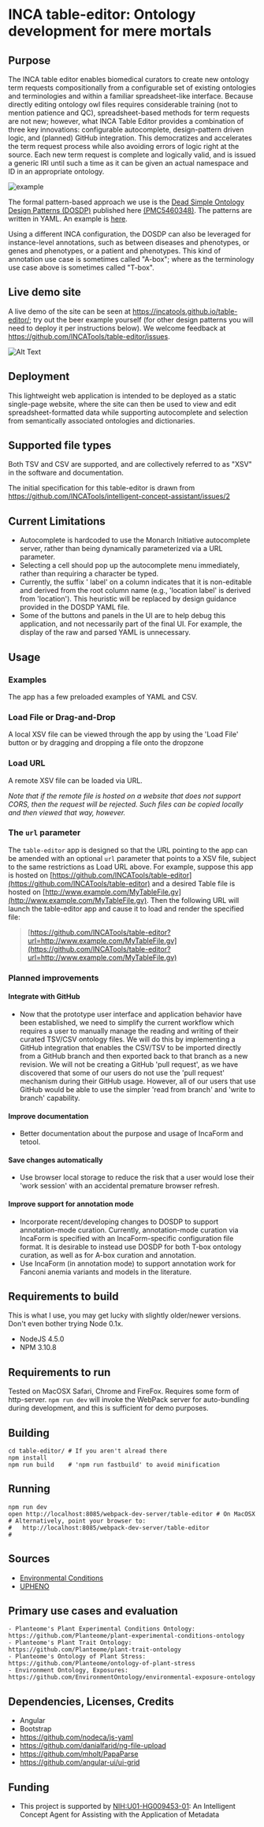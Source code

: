# INCA table-editor: Ontology development for mere mortals

## Purpose

The INCA table editor enables biomedical curators to create new ontology term requests compositionally from a configurable set of existing ontologies and terminologies and within a familiar spreadsheet-like interface. Because directly editing ontology owl files requires considerable training (not to mention patience and QC), spreadsheet-based methods for term requests are not new; however, what INCA Table Editor provides a combination of three key innovations: configurable autocomplete, design-pattern driven logic, and (planned) GitHub integration. This democratizes and accelerates the term request process while also avoiding errors of logic right at the source. Each new term request is complete and logically valid, and is issued a generic IRI until such a time as it can be given an actual namespace and ID in an appropriate ontology.

![example](https://github.com/INCATools/table-editor/blob/master/docs/INCA_TE_Example.png)

The formal pattern-based approach we use is the [Dead Simple Ontology Design Patterns (DOSDP)](https://github.com/dosumis/dead_simple_owl_design_patterns) published here [(PMC5460348)](https://www.ncbi.nlm.nih.gov/pmc/articles/PMC5460348/). The patterns are written in YAML. An example is [here](https://github.com/INCATools/table-editor/blob/master/docs/DOSDP_YAML_Example.png).

Using a different INCA configuration, the DOSDP can also be leveraged for instance-level annotations, such as between diseases and phenotypes, or genes and phenotypes, or a patient and phenotypes. This kind of annotation use case is sometimes called "A-box"; where as the terminology use case above is sometimes called "T-box".

## Live demo site

A live demo of the site can be seen at https://incatools.github.io/table-editor/; try out the beer example yourself (for other design patterns you will need to deploy it per instructions below). We welcome feedback at https://github.com/INCATools/table-editor/issues.

![Alt Text](https://media.giphy.com/media/LZkP2eXU51hYS5z4zn/giphy.gif)


## Deployment

This lightweight web application is intended to be deployed as a static single-page website, where the site can then be used to view and edit spreadsheet-formatted data while supporting autocomplete and selection from semantically associated ontologies and dictionaries. 

## Supported file types

Both TSV and CSV are supported, and are collectively referred to as "XSV" in the software and documentation.

The initial specification for this table-editor is drawn from https://github.com/INCATools/intelligent-concept-assistant/issues/2

## Current Limitations

- Autocomplete is hardcoded to use the Monarch Initiative autocomplete server, rather than being dynamically parameterized via a URL parameter.
- Selecting a cell should pop up the autocomplete menu immediately, rather than requiring a character be typed.
- Currently, the suffix ' label' on a column indicates that it is non-editable and derived from the root column name (e.g., 'location label' is derived from 'location'). This heuristic will be replaced by design guidance provided in the DOSDP YAML file.
- Some of the buttons and panels in the UI are to help debug this application, and not necessarily part of the final UI. For example, the display of the raw and parsed YAML is unnecessary.


## Usage

### Examples

The app has a few preloaded examples of YAML and CSV.

### Load File or Drag-and-Drop

A local XSV file can be viewed through the app by using the 'Load File' button or by dragging and dropping a file onto the dropzone

### Load URL

A remote XSV file can be loaded via URL.

*Note that if the remote file is hosted on a website that does not support CORS, then the request will be rejected. Such files can be copied locally and then viewed that way, however.*

### The `url` parameter

The `table-editor` app is designed so that the URL pointing to the app can be amended with an optional `url` parameter that points to a XSV file, subject to the same restrictions as Load URL above. For example, suppose this app is hosted on [https://github.com/INCATools/table-editor](https://github.com/INCATools/table-editor) and a desired Table file is hosted on [http://www.example.com/MyTableFile.gv](http://www.example.com/MyTableFile.gv). Then the following URL will launch the table-editor app and cause it to load and render the specified file:

> [https://github.com/INCATools/table-editor?url=http://www.example.com/MyTableFile.gv](https://github.com/INCATools/table-editor?url=http://www.example.com/MyTableFile.gv)

### Planned improvements

#### Integrate with GitHub
- Now that the prototype user interface and application behavior have been established, we need to simplify the current workflow which requires a user to manually manage the reading and writing of their curated TSV/CSV ontology files. We will do this by implementing a GitHub integration that enables the CSV/TSV to be imported directly from a GitHub branch and then exported back to that branch as a new revision. We will not be creating a GitHub 'pull request', as we have discovered that some of our users do not use the 'pull request' mechanism during their GitHub usage. However, all of our users that use GitHub would be able to use the simpler 'read from branch' and 'write to branch' capability.

#### Improve documentation
- Better documentation about the purpose and usage of IncaForm and tetool.

#### Save changes automatically
- Use browser local storage to reduce the risk that a user would lose their 'work session' with an accidental premature browser refresh.

#### Improve support for annotation mode
- Incorporate recent/developing changes to DOSDP to support annotation-mode curation. Currently, annotation-mode curation via IncaForm is specified with an IncaForm-specific configuration file format. It is desirable to instead use DOSDP for both T-box ontology curation, as well as for A-box curation and annotation.
- Use IncaForm (in annotation mode) to support annotation work for Fanconi anemia variants and models in the literature.

## Requirements to build

This is what I use, you may get lucky with slightly older/newer versions. Don't even bother trying Node 0.1x.

- NodeJS 4.5.0
- NPM 3.10.8


## Requirements to run

Tested on MacOSX Safari, Chrome and FireFox. Requires some form of http-server. `npm run dev` will invoke the WebPack server for auto-bundling during development, and this is sufficient for demo purposes.


## Building

```
cd table-editor/ # If you aren't alread there
npm install
npm run build    # 'npm run fastbuild' to avoid minification
```

## Running

```
npm run dev
open http://localhost:8085/webpack-dev-server/table-editor # On MacOSX
# Alternatively, point your browser to:
#   http://localhost:8085/webpack-dev-server/table-editor
#
```

## Sources

- [Environmental Conditions](https://github.com/cmungall/environmental-conditions)
- [UPHENO](https://github.com/obophenotype/upheno)

## Primary use cases and evaluation
	- Planteome's Plant Experimental Conditions Ontology: https://github.com/Planteome/plant-experimental-conditions-ontology
	- Planteome's Plant Trait Ontology: https://github.com/Planteome/plant-trait-ontology
 	- Planteome's Ontology of Plant Stress: https://github.com/Planteome/ontology-of-plant-stress
	- Environment Ontology, Exposures: https://github.com/EnvironmentOntology/environmental-exposure-ontology

## Dependencies, Licenses, Credits

- Angular
- Bootstrap
- https://github.com/nodeca/js-yaml
- https://github.com/danialfarid/ng-file-upload
- https://github.com/mholt/PapaParse
- https://github.com/angular-ui/ui-grid

## Funding
- This project is supported by [NIH:U01-HG009453-01](http://grantome.com/grant/NIH/U01-HG009453-01): An Intelligent Concept Agent for Assisting with the Application of Metadata
